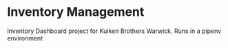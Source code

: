 # Inventory Management
Inventory Dashboard project for Kuiken Brothers Warwick. Runs in a pipenv environment
